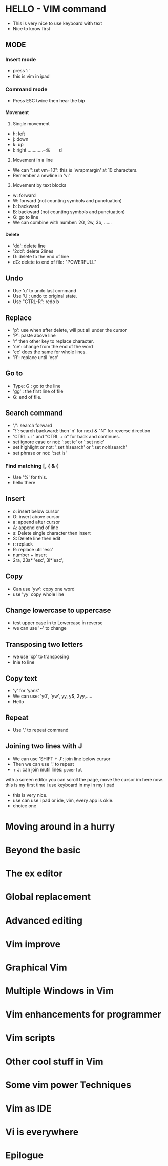 # HELLO - VIM command

- This is very nice to use keyboard with text
- Nice to know first

## MODE

### Insert mode
- press 'i'
- this is vim in ipad
### Command mode
- Press ESC twice then hear the bip

#### Movement
1. Single movement

- h: left
- j: down
- k: up
- l: right
…………`~dS    `d

2. Movement in a line
- We can ":set vm=10": this is 'wrapmargin' at 10 characters.
- Remember a newline in 'vi'


3. Movement by text blocks

- w: forward
- W: forward (not counting symbols and punctuation)
- b: backward
- B: backward (not counting symbols and punctuation)
- G: go to line
- We can combine with number: 2G, 2w, 3b, ......

#### Delete
- 'dd': delete line
- '2dd': delete 2lines
- D: delete to the end of line
- dG: delete to end of file: "POWERFULL"

## Undo
- Use 'u' to undo last command
- Use 'U': undo to original state.
- Use "CTRL-R": redo
b
## Replace
- 'p': use when after delete, will put all under the cursor
- 'P': paste above line
- 'r' then other key to replace character.
- 'ce': change from the end of the word
- 'cc' does the same for whole lines.
- 'R': replace until 'esc'

## Go to

- Type: <number>G : go to the line
- 'gg' : the first line of file
- G: end of file.

## Search command
- '/': search forward
- '?': search backward: then 'n' for next & "N" for reverse direction
- 'CTRL + i" and "CTRL + o" for back and continues.
- set ignore case or not: ':set ic' or ':set noic'
- set highlight or not: ':set hlsearch' or ':set nohlsearch'
- set phrase or not: ':set is'


### Find matching [, { & (

- Use '%' for this.
- hello there

## Insert
- o: insert below cursor
- O: insert above cursor
- a: append after cursor
- A: append end of line
- s: Delete single character then insert
- S: Delete line then edit
- r: replack
- R: replace util 'esc'
- number + insert
- 2ra, 23a* 'esc', 3i*'esc',

## Copy
- Can use 'yw': copy one word
- use 'yy' copy whole line

## Change lowercase to uppercase

- test upper case in to Lowercase in reverse
- we can use '~' to change

## Transposing two letters
- we use 'xp' to transposing
- lnie to line


## Copy text
- 'y' for 'yank'
- We can use: 'y0', 'yw', yy, y$, 2yy,.....
- Hello

## Repeat

- Use '.' to repeat command

## Joining two lines with J

- We can use 'SHIFT + J': join line below cursor
- Then we can use '.' to repeat
- <number> + J: can join mutil lines: `powerful`


with a screen editor you can
scroll the page,
move the cursor im here now. this is my first time i use keyboard in my in my i pad
- this is very nice.
- use can use i pad or ide, vim, every app is okie.
- choice one

# Moving around in a hurry
# Beyond the basic
# The ex editor
# Global replacement
# Advanced editing
# Vim improve
# Graphical Vim
# Multiple Windows in Vim
# Vim enhancements for programmer
# Vim scripts
# Other cool stuff in Vim
# Some vim power Techniques
# Vim as IDE
# Vi is everywhere
# Epilogue

